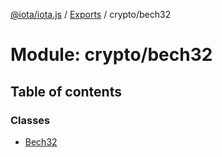 [@iota/iota.js](../README.md) / [Exports](../modules.md) / crypto/bech32

# Module: crypto/bech32

## Table of contents

### Classes

- [Bech32](../classes/crypto_bech32.bech32.md)
